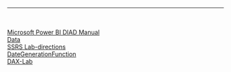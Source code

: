 
---
<div class="wp-block-file">
  <a href="http://georgevwoods.com/wp-content/uploads/2020/03/Microsoft-Power-BI-DIAD.pdf"><br /><br />Microsoft Power BI DIAD Manual </a>
</div>

<div class="wp-block-file">
  <a href="http://georgevwoods.com/wp-content/uploads/2020/03/Data.zip">Data</a>
</div>

<div class="wp-block-file">
  <a href="http://georgevwoods.com/wp-content/uploads/2019/06/Lab-directions-1.pdf" target="_blank" rel="noreferrer noopener">SSRS Lab-directions</a>
</div>

<div class="wp-block-file">
  <a href="http://georgevwoods.com/wp-content/uploads/2019/07/DateGenerationFunction.zip">DateGenerationFunction</a>
</div>

<div class="wp-block-file">
  <a href="http://georgevwoods.com/wp-content/uploads/2020/06/DAX-Lab.pdf" target="_blank" rel="noreferrer noopener">DAX-Lab</a>
</div>
